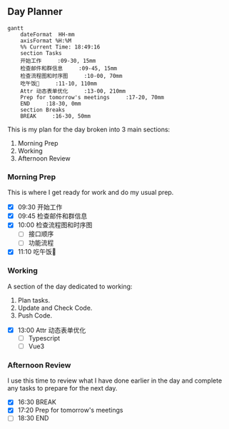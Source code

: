 ## Day Planner
```mermaid
gantt
    dateFormat  HH-mm
    axisFormat %H:%M
    %% Current Time: 18:49:16
    section Tasks
    开始工作     :09-30, 15mm
    检查邮件和群信息     :09-45, 15mm
    检查流程图和时序图     :10-00, 70mm
    吃午饭🥣     :11-10, 110mm
    Attr 动态表单优化     :13-00, 210mm
    Prep for tomorrow's meetings     :17-20, 70mm
    END     :18-30, 0mm
    section Breaks
    BREAK     :16-30, 50mm
```

This is my plan for the day broken into 3 main sections:
1. Morning Prep
2. Working
3. Afternoon Review

### Morning Prep

This is where I get ready for work and do my usual prep.

- [x] 09:30 开始工作
- [x] 09:45 检查邮件和群信息
- [x] 10:00 检查流程图和时序图
  - [ ] 接口顺序
  - [ ] 功能流程
- [x] 11:10 吃午饭🥣

### Working

A section of the day dedicated to working:

1. Plan tasks.
2. Update and Check Code.
3. Push Code.
   
- [x] 13:00 Attr 动态表单优化
  - [ ] Typescript
  - [ ] Vue3

### Afternoon Review

I use this time to review what I have done earlier in the day and complete any tasks to prepare for the next day.

- [x] 16:30 BREAK
- [x] 17:20 Prep for tomorrow's meetings
- [ ] 18:30 END